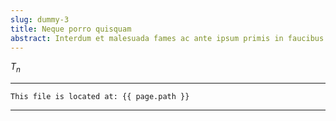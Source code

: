 ```yaml
---
slug: dummy-3
title: Neque porro quisquam
abstract: Interdum et malesuada fames ac ante ipsum primis in faucibus.
---
```


$T_n$



---
```
This file is located at: {{ page.path }}
```
---